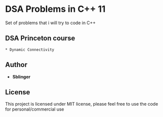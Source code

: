 # DSA Problems in C++ 11

Set of problems that i will try to code in C++

## DSA Princeton course

```
* Dynamic Connectivity
```

## Author
* **Sblinger**

## License
This project is licensed under MIT license, please feel free to use the code for personal/commercial use
